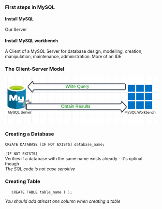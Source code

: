 ### First steps in MySQL  
#### Install MySQL
Our Server  
#### Install MySQL workbench
A Client of a MySQL Server for database design, modelling, creation, manipulation, maintenance, administration. More of an IDE
### The Client-Server Model  
![query_arch](img/client_server.png)  
### Creating a Database  

```
CREATE DATABASE [IF NOT EXISTS] database_name;
```  
```[IF NOT EXISTS]```  
Verifies if a database with the same name exists already - It's optinal though  
*The SQL code is not case sensitive*  

### Creating Table
```CREATE DATABASE [IF NOT EXISTS] sales;
   CREATE TABLE table_name ( );
```
*You should add atleast one column when creating a table*  
